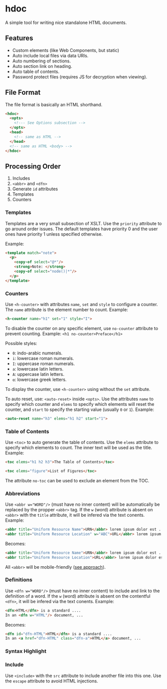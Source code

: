 # hdoc
A simple tool for writing nice standalone HTML documents.

## Features

  * Custom elements (like Web Components, but static)
  * Auto include local files via data URIs.
  * Auto numbering of sections.
  * Auto section link on heading.
  * Auto table of contents.
  * Password protect files (requires JS for decryption when viewing).

## File Format

The file format is basically an HTML shorthand. 

```html
<hdoc>
  <opts>
    <!--- See Options subsection -->
  </opts>
  <head>
    <!-- same as HTML -->
  </head>
  <!-- same as HTML <body> -->
</hdoc>
```

## Processing Order

1. Includes
2. `<abbr>` and `<dfn>`
3. Generate `id` attributes
4. Templates
5. Counters

### Templates

Templates are a very small subsection of XSLT. Use the `priority` attribute to go around order issues. The default templates have priority 0 and the user ones have priority 1 unless specified otherwise.

Example:

```html
<template match="note">
  <p>
    <copy-of select="@*"/>
    <strong>Note: </strong>
    <copy-of select="node()|*"/>
  </p>
</template>
```

### Counters

Use ```<h-counter>``` with attributes `name`, `set` and `style` to configure a counter. The `name` attribute is the element number to count. Example:

```html
<h-counter name="h1" set="1" style="I">
```

To disable the counter on any specific element, use `no-counter` attribute to prevent counting. Example: ```<h1 no-counter>Preface</h1>```

Possible styles:

  * `0`: indo-arabic numerals.
  * `i`: lowercase roman numerals.
  * `I`: uppercase roman numerals.
  * `a`: lowercase latin letters.
  * `A`: uppercase latin letters.
  * `α`: lowercase greek letters.

To display the counter, use ```<h-counter>``` using without the `set` attribute.

To auto reset, use: `<auto-reset>` inside `<opts>`. Use the attributes `name` to specify which counter and `elems` to specify which elements will reset the counter, and `start` to specify the starting value (usually `0` or `1`). Example:

```html
<auto-reset name="h3" elems="h1 h2" start="1">
```

### Table of Contents

Use ```<toc>``` to auto generate the table of contents. Use the `elems` attribute to specify which elements to count. The inner text will be used as the title. Example:

```html
<toc elems="h1 h2 h3">The Table of Contents</toc>
```

```html
<toc elems="figure">List of Figures</toc>
```

The attribute `no-toc` can be used to exclude an element from the TOC.

### Abbreviations

Use `<abbr w="WORD"/>` (must have no inner content) will be automatically be replaced by the propper `<abbr>` tag. If the `w` (word) attribute is absent on `<abbr>` with the `title` attribute, it will be infered via the text conents. Example:

```html
<abbr title="Uniform Resource Name">URN</abbr> lorem ipsum dolor est ... <abbr w="URN"/> ...
<abbr title="Uniform Resource Location" w="ABC">URL</abbr> lorem ipsum dolor est ... <abbr w="ABC"/> ...
```

Becomes:

```html
<abbr title="Uniform Resource Name">URN</abbr> lorem ipsum dolor est ... <abbr title="Uniform Resource Name">URN</abbr> ...
<abbr title="Uniform Resource Location">URL</abbr> lorem ipsum dolor est ... <abbr title="Uniform Resource Location">URL</abbr> ...
```

All `<abbr>` will be mobile-friendly ([see approach](https://bitsofco.de/making-abbr-work-for-touchscreen-keyboard-mouse/)).

### Definitions

Use `<dfn w="WORD"/>` (must have no inner content) to include and link to the definition of a word. If the `w` (word) attribute is absent on the contentful `<dfn>`, it will be infered via the text conents. Example:

```html
<dfn>HTML</dfn> is a standard ....
In an <dfn w="HTML"/> document, ...
```

Becomes:

```html
<dfn id="dfn-HTML">HTML</dfn> is a standard ....
In an <a href="dfn-HTML" class="dfn-a">HTML</a> document, ...
```

### Syntax Highlight

### Include

Use `<include>` with the `src` attribute to include another file into this one. Use the `escape` attribute to avoid HTML injections.
